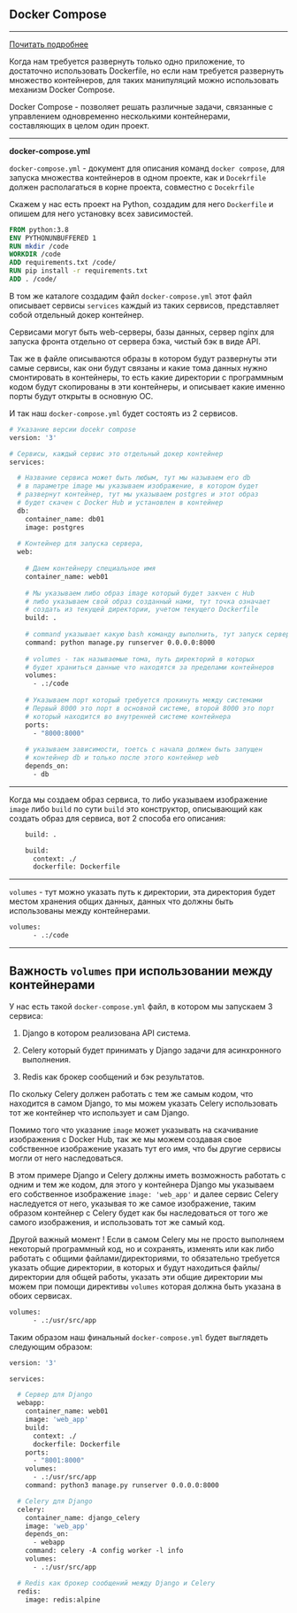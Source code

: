 Docker Compose
---
---

[Почитать подробнее](https://dker.ru/)

Когда нам требуется развернуть только одно приложение, то достаточно
использовать Dockerfile, но если нам требуется развернуть множество 
контейнеров, для таких манипуляций можно использовать механизм
Docker Compose.

Docker Compose - позволяет решать различные задачи, связанные с 
управлением одновременно несколькими контейнерами, составляющих
в целом один проект.

---

**docker-compose.yml**

`docker-compose.yml` - документ для описания команд `docker compose`,
для запуска множества контейнеров в одном проекте, как и `Docekrfile`
должен располагаться в корне проекта, совместно с `Docekrfile`

Скажем у нас есть проект на Python, создадим для него `Dockerfile`
и опишем для него установку всех зависимостей.

```dockerfile
FROM python:3.8
ENV PYTHONUNBUFFERED 1
RUN mkdir /code
WORKDIR /code
ADD requirements.txt /code/
RUN pip install -r requirements.txt
ADD . /code/
```

В том же каталоге создадим файл `docker-compose.yml` этот файл 
описывает сервисы `services` каждый из таких сервисов, представляет
собой отдельный докер контейнер.

Сервисами могут быть web-серверы, базы данных, сервер nginx для 
запуска фронта отдельно от сервера бэка, чистый бэк в виде API.

Так же в файле описываются образы в котором будут развернуты 
эти самые сервисы, как они будут связаны и какие тома данных
нужно смонтировать в контейнеры, то есть какие директории с 
программным кодом будут скопированы в эти контейнеры, и описывает
какие именно порты будут открыты в основную ОС.

И так наш `docker-compose.yml` будет состоять из 2 сервисов.

```dockerfile
# Указание версии docekr compose
version: '3'

# Сервисы, каждый сервис это отдельный докер контейнер
services:

  # Название сервиса может быть любым, тут мы называем его db
  # в параметре image мы указываем изображение, в котором будет
  # развернут контейнер, тут мы указываем postgres и этот образ 
  # будет скачен с Docker Hub и установлен в контейнер       
  db:
    container_name: db01
    image: postgres
    
  # Контейнер для запуска сервера,     
  web:
  
    # Даем контейнеру специальное имя    
    container_name: web01
  
    # Мы указываем либо образ image который будет закчен с Hub
    # либо указываем свой образ созданный нами, тут точка означает
    # создать из текущей директории, учетом текущего Dockerfile      
    build: .
    
    # command указывает какую bash команду выполнить, тут запуск сервера    
    command: python manage.py runserver 0.0.0.0:8000
    
    # volumes - так называемые тома, путь директорий в которых 
    # будет храниться данные что находятся за пределами контейнеров    
    volumes:
      - .:/code
      
    # Указываем порт который требуется прокинуть между системами
    # Первый 8000 это порт в основной системе, второй 8000 это порт
    # который находится во внутренней системе контейнера         
    ports:
      - "8000:8000"
      
    # указываем зависимости, тоетсь с начала должен быть запущен
    # контейнер db и только после этого контейнер web          
    depends_on:
      - db
```

---

Когда мы создаем образ сервиса, то либо указываем изображение 
`image` либо `build` по сути `build` это конструктор, описывающий
как создать образ для сервиса, вот 2 способа его описания:

```dockerfile
    build: .
```

```dockerfile
    build:
      context: ./
      dockerfile: Dockerfile
```

---

`volumes` - тут можно указать путь к директории, эта директория 
будет местом хранения общих данных, данных что должны быть 
использованы между контейнерами. 

```dockerfile
volumes:
      - .:/code
```

---

Важность `volumes` при использовании между контейнерами
---

У нас есть такой `docker-compose.yml` файл, в котором мы запускаем
3 сервиса:

1) Django в котором реализована API система.

2) Celery который будет принимать у Django задачи для асинхронного
выполнения.

3) Redis как брокер сообщений и бэк результатов.

По скольку Celery должен работать с тем же самым кодом, что 
находится в самом Django, то мы можем указать Celery использовать
тот же контейнер что использует и сам Django.

Помимо того что указание `image` может указывать на скачивание 
изображения с Docker Hub, так же мы можем создавая свое 
собственное изображение указать тут его имя, что бы другие 
сервисы могли от него наследоваться.

В этом примере Django и Celery должны иметь возможность работать
с одним и тем же кодом, для этого у контейнера Django мы указываем
его собственное изображение `image: 'web_app'` и далее сервис
Celery наследуется от него, указывая то же самое изображение, таким
образом контейнер с Celery будет как бы наследоваться от того же 
самого изображения, и использовать тот же самый код.

Другой важный момент ! Если в самом Celery мы не просто выполняем 
некоторый программный код, но и сохранять, изменять или как либо 
работать с общими файлами/директориями, то обязательно требуется
указать общие директории, в которых и будут находиться 
файлы/директории для общей работы, указать эти общие директории
мы можем при помощи директивы `volumes` которая должна быть указана
в обоих сервисах.

```dockerfile
volumes:
      - .:/usr/src/app
```

Таким образом наш финальный `docker-compose.yml` будет выглядеть 
следующим образом:

```dockerfile
version: '3'

services:

  # Сервер для Django
  webapp:
    container_name: web01
    image: 'web_app'
    build:
      context: ./
      dockerfile: Dockerfile
    ports:
      - "8001:8000"
    volumes:
      - .:/usr/src/app
    command: python3 manage.py runserver 0.0.0.0:8000

  # Celery для Django
  celery:
    container_name: django_celery
    image: 'web_app'
    depends_on:
      - webapp
    command: celery -A config worker -l info
    volumes:
      - .:/usr/src/app

  # Redis как брокер сообщений между Django и Celery
  redis:
    image: redis:alpine
```
